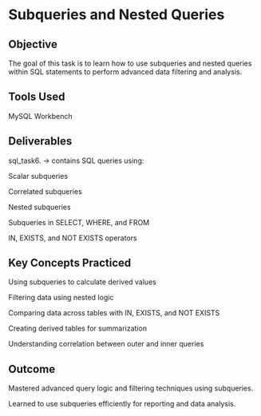 # Subqueries and Nested Queries
## Objective

The goal of this task is to learn how to use subqueries and nested queries within SQL statements to perform advanced data filtering and analysis.
## Tools Used

MySQL Workbench
## Deliverables

sql_task6. → contains SQL queries using:

Scalar subqueries

Correlated subqueries

Nested subqueries

Subqueries in SELECT, WHERE, and FROM

IN, EXISTS, and NOT EXISTS operators
## Key Concepts Practiced

Using subqueries to calculate derived values

Filtering data using nested logic

Comparing data across tables with IN, EXISTS, and NOT EXISTS

Creating derived tables for summarization

Understanding correlation between outer and inner queries
## Outcome

Mastered advanced query logic and filtering techniques using subqueries.

Learned to use subqueries efficiently for reporting and data analysis.
